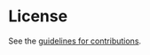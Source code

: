 # License

See the
[guidelines for contributions](https://github.com/openca/draft-pala-enhanced-revocation/blob/main/CONTRIBUTING.md).
